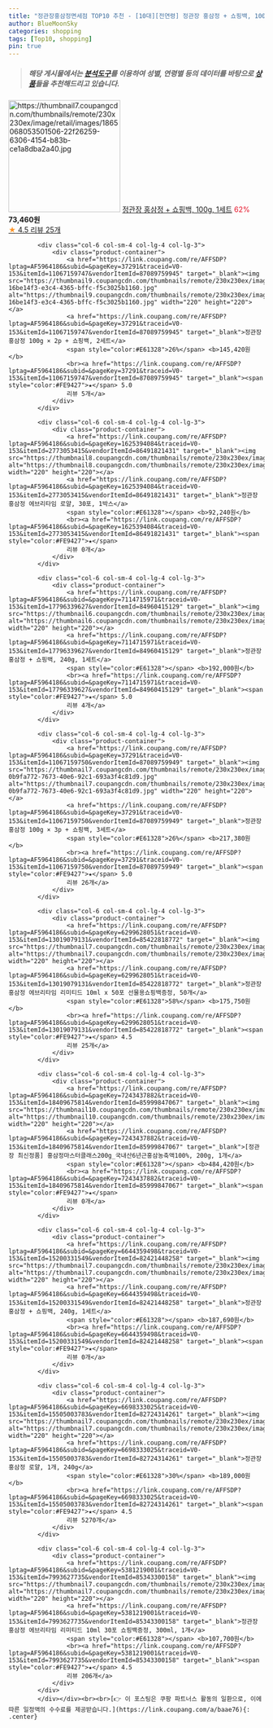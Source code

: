 ```yaml
---
title: "정관장홍삼정면세점 TOP10 추천 - [10대][전연령] 정관장 홍삼정 + 쇼핑백, 100g, 1세트"
author: BlueMoonSky
categories: shopping
tags: [Top10, shopping]
pin: true
---
```


> ##### 해당 게시물에서는 [**분석도구**](https://itemscout.io/)를 이용하여 **성별**, **연령별** 등의 데이터를 바탕으로 [**상품**](https://link.coupang.com/a/baae76)들을 추천해드리고 있습니다.
<div class="container"><div class="row">
            <div class="col-6 col-sm-4 col-lg-4 col-lg-3">
                <div class="product-container">
                    <a href="https://link.coupang.com/re/AFFSDP?lptag=AF5964186&subid=&pageKey=37291&traceid=V0-153&itemId=358814330&vendorItemId=87089614885" target="_blank"><img src="https://thumbnail7.coupangcdn.com/thumbnails/remote/230x230ex/image/retail/images/1865068053501506-22f26259-6306-4154-b83b-ce1a8dba2a40.jpg" alt="https://thumbnail7.coupangcdn.com/thumbnails/remote/230x230ex/image/retail/images/1865068053501506-22f26259-6306-4154-b83b-ce1a8dba2a40.jpg" width="220" height="220"></a>
                    <a href="https://link.coupang.com/re/AFFSDP?lptag=AF5964186&subid=&pageKey=37291&traceid=V0-153&itemId=358814330&vendorItemId=87089614885" target="_blank">정관장 홍삼정 + 쇼핑백, 100g, 1세트</a>
                    <span style="color:#E61328">62%</span> <b>73,460원</b>
                    <br><a href="https://link.coupang.com/re/AFFSDP?lptag=AF5964186&subid=&pageKey=37291&traceid=V0-153&itemId=358814330&vendorItemId=87089614885" target="_blank"><span style="color:#FE9427">★</span> 4.5
                    리뷰 25개</a>
                </div>
            </div>
            
            <div class="col-6 col-sm-4 col-lg-4 col-lg-3">
                <div class="product-container">
                    <a href="https://link.coupang.com/re/AFFSDP?lptag=AF5964186&subid=&pageKey=37291&traceid=V0-153&itemId=11067159747&vendorItemId=87089759945" target="_blank"><img src="https://thumbnail9.coupangcdn.com/thumbnails/remote/230x230ex/image/retail/images/1865081525694047-16be14f3-e3c4-4365-bffc-f5c3025b1160.jpg" alt="https://thumbnail9.coupangcdn.com/thumbnails/remote/230x230ex/image/retail/images/1865081525694047-16be14f3-e3c4-4365-bffc-f5c3025b1160.jpg" width="220" height="220"></a>
                    <a href="https://link.coupang.com/re/AFFSDP?lptag=AF5964186&subid=&pageKey=37291&traceid=V0-153&itemId=11067159747&vendorItemId=87089759945" target="_blank">정관장 홍삼정 100g × 2p + 쇼핑백, 2세트</a>
                    <span style="color:#E61328">26%</span> <b>145,420원</b>
                    <br><a href="https://link.coupang.com/re/AFFSDP?lptag=AF5964186&subid=&pageKey=37291&traceid=V0-153&itemId=11067159747&vendorItemId=87089759945" target="_blank"><span style="color:#FE9427">★</span> 5.0
                    리뷰 5개</a>
                </div>
            </div>
            
            <div class="col-6 col-sm-4 col-lg-4 col-lg-3">
                <div class="product-container">
                    <a href="https://link.coupang.com/re/AFFSDP?lptag=AF5964186&subid=&pageKey=1625394084&traceid=V0-153&itemId=2773053415&vendorItemId=86491821431" target="_blank"><img src="https://thumbnail8.coupangcdn.com/thumbnails/remote/230x230ex/image/vendor_inventory/e305/1a71671fdcc5af75bc2d95d3c97138388743e09ea57e08ec1fda1cb43062.png" alt="https://thumbnail8.coupangcdn.com/thumbnails/remote/230x230ex/image/vendor_inventory/e305/1a71671fdcc5af75bc2d95d3c97138388743e09ea57e08ec1fda1cb43062.png" width="220" height="220"></a>
                    <a href="https://link.coupang.com/re/AFFSDP?lptag=AF5964186&subid=&pageKey=1625394084&traceid=V0-153&itemId=2773053415&vendorItemId=86491821431" target="_blank">정관장 홍삼정 에브리타임 로얄, 30포, 1박스</a>
                    <span style="color:#E61328"></span> <b>92,240원</b>
                    <br><a href="https://link.coupang.com/re/AFFSDP?lptag=AF5964186&subid=&pageKey=1625394084&traceid=V0-153&itemId=2773053415&vendorItemId=86491821431" target="_blank"><span style="color:#FE9427">★</span> 
                    리뷰 0개</a>
                </div>
            </div>
            
            <div class="col-6 col-sm-4 col-lg-4 col-lg-3">
                <div class="product-container">
                    <a href="https://link.coupang.com/re/AFFSDP?lptag=AF5964186&subid=&pageKey=7114715971&traceid=V0-153&itemId=17796339627&vendorItemId=84960415129" target="_blank"><img src="https://thumbnail6.coupangcdn.com/thumbnails/remote/230x230ex/image/vendor_inventory/7f64/f2973e5bf3268a40f6fd95a1d6c23affe3cfbb8b02e0cb57a4435deeaf79.jpg" alt="https://thumbnail6.coupangcdn.com/thumbnails/remote/230x230ex/image/vendor_inventory/7f64/f2973e5bf3268a40f6fd95a1d6c23affe3cfbb8b02e0cb57a4435deeaf79.jpg" width="220" height="220"></a>
                    <a href="https://link.coupang.com/re/AFFSDP?lptag=AF5964186&subid=&pageKey=7114715971&traceid=V0-153&itemId=17796339627&vendorItemId=84960415129" target="_blank">정관장 홍삼정 + 쇼핑백, 240g, 1세트</a>
                    <span style="color:#E61328"></span> <b>192,000원</b>
                    <br><a href="https://link.coupang.com/re/AFFSDP?lptag=AF5964186&subid=&pageKey=7114715971&traceid=V0-153&itemId=17796339627&vendorItemId=84960415129" target="_blank"><span style="color:#FE9427">★</span> 5.0
                    리뷰 4개</a>
                </div>
            </div>
            
            <div class="col-6 col-sm-4 col-lg-4 col-lg-3">
                <div class="product-container">
                    <a href="https://link.coupang.com/re/AFFSDP?lptag=AF5964186&subid=&pageKey=37291&traceid=V0-153&itemId=11067159750&vendorItemId=87089759949" target="_blank"><img src="https://thumbnail7.coupangcdn.com/thumbnails/remote/230x230ex/image/retail/images/475986232487643-0b9fa772-7673-40e6-92c1-693a3f4c81d9.jpg" alt="https://thumbnail7.coupangcdn.com/thumbnails/remote/230x230ex/image/retail/images/475986232487643-0b9fa772-7673-40e6-92c1-693a3f4c81d9.jpg" width="220" height="220"></a>
                    <a href="https://link.coupang.com/re/AFFSDP?lptag=AF5964186&subid=&pageKey=37291&traceid=V0-153&itemId=11067159750&vendorItemId=87089759949" target="_blank">정관장 홍삼정 100g × 3p + 쇼핑백, 3세트</a>
                    <span style="color:#E61328">26%</span> <b>217,380원</b>
                    <br><a href="https://link.coupang.com/re/AFFSDP?lptag=AF5964186&subid=&pageKey=37291&traceid=V0-153&itemId=11067159750&vendorItemId=87089759949" target="_blank"><span style="color:#FE9427">★</span> 5.0
                    리뷰 26개</a>
                </div>
            </div>
            
            <div class="col-6 col-sm-4 col-lg-4 col-lg-3">
                <div class="product-container">
                    <a href="https://link.coupang.com/re/AFFSDP?lptag=AF5964186&subid=&pageKey=6299628051&traceid=V0-153&itemId=13019079131&vendorItemId=85422818772" target="_blank"><img src="https://thumbnail7.coupangcdn.com/thumbnails/remote/230x230ex/image/vendor_inventory/c0b9/bc40a93bcca0cbf08dc184d942fabf2faee6e9403b0dce876300859c615e.png" alt="https://thumbnail7.coupangcdn.com/thumbnails/remote/230x230ex/image/vendor_inventory/c0b9/bc40a93bcca0cbf08dc184d942fabf2faee6e9403b0dce876300859c615e.png" width="220" height="220"></a>
                    <a href="https://link.coupang.com/re/AFFSDP?lptag=AF5964186&subid=&pageKey=6299628051&traceid=V0-153&itemId=13019079131&vendorItemId=85422818772" target="_blank">정관장 홍삼정 에브리타임 리미티드 10ml x 50포 선물용쇼핑백증정, 50개</a>
                    <span style="color:#E61328">58%</span> <b>175,750원</b>
                    <br><a href="https://link.coupang.com/re/AFFSDP?lptag=AF5964186&subid=&pageKey=6299628051&traceid=V0-153&itemId=13019079131&vendorItemId=85422818772" target="_blank"><span style="color:#FE9427">★</span> 4.5
                    리뷰 25개</a>
                </div>
            </div>
            
            <div class="col-6 col-sm-4 col-lg-4 col-lg-3">
                <div class="product-container">
                    <a href="https://link.coupang.com/re/AFFSDP?lptag=AF5964186&subid=&pageKey=7243437882&traceid=V0-153&itemId=18409675814&vendorItemId=85999847067" target="_blank"><img src="https://thumbnail10.coupangcdn.com/thumbnails/remote/230x230ex/image/vendor_inventory/7a8b/8649c79bfbc9aad3f76303ab5793dec24877699cf3e46e4a82b0bdba881f.png" alt="https://thumbnail10.coupangcdn.com/thumbnails/remote/230x230ex/image/vendor_inventory/7a8b/8649c79bfbc9aad3f76303ab5793dec24877699cf3e46e4a82b0bdba881f.png" width="220" height="220"></a>
                    <a href="https://link.coupang.com/re/AFFSDP?lptag=AF5964186&subid=&pageKey=7243437882&traceid=V0-153&itemId=18409675814&vendorItemId=85999847067" target="_blank">[정관장 최신정품] 홍삼정마스터클래스200g_국내산6년근홍삼농축액100%, 200g, 1개</a>
                    <span style="color:#E61328"></span> <b>484,420원</b>
                    <br><a href="https://link.coupang.com/re/AFFSDP?lptag=AF5964186&subid=&pageKey=7243437882&traceid=V0-153&itemId=18409675814&vendorItemId=85999847067" target="_blank"><span style="color:#FE9427">★</span> 
                    리뷰 0개</a>
                </div>
            </div>
            
            <div class="col-6 col-sm-4 col-lg-4 col-lg-3">
                <div class="product-container">
                    <a href="https://link.coupang.com/re/AFFSDP?lptag=AF5964186&subid=&pageKey=6644359498&traceid=V0-153&itemId=15200331549&vendorItemId=82421448258" target="_blank"><img src="https://thumbnail7.coupangcdn.com/thumbnails/remote/230x230ex/image/vendor_inventory/d519/adb48aa2d543a4da06c7d3d827acf299144e548bbd92e5f239e72998b7ca.png" alt="https://thumbnail7.coupangcdn.com/thumbnails/remote/230x230ex/image/vendor_inventory/d519/adb48aa2d543a4da06c7d3d827acf299144e548bbd92e5f239e72998b7ca.png" width="220" height="220"></a>
                    <a href="https://link.coupang.com/re/AFFSDP?lptag=AF5964186&subid=&pageKey=6644359498&traceid=V0-153&itemId=15200331549&vendorItemId=82421448258" target="_blank">정관장 홍삼정 + 쇼핑백, 240g, 1세트</a>
                    <span style="color:#E61328"></span> <b>187,690원</b>
                    <br><a href="https://link.coupang.com/re/AFFSDP?lptag=AF5964186&subid=&pageKey=6644359498&traceid=V0-153&itemId=15200331549&vendorItemId=82421448258" target="_blank"><span style="color:#FE9427">★</span> 
                    리뷰 0개</a>
                </div>
            </div>
            
            <div class="col-6 col-sm-4 col-lg-4 col-lg-3">
                <div class="product-container">
                    <a href="https://link.coupang.com/re/AFFSDP?lptag=AF5964186&subid=&pageKey=6698333025&traceid=V0-153&itemId=15505003783&vendorItemId=82724314261" target="_blank"><img src="https://thumbnail7.coupangcdn.com/thumbnails/remote/230x230ex/image/vendor_inventory/4255/41aab1769ae50786d63ba08ccea595514afbc4e4ecb058817423bb1f2269.png" alt="https://thumbnail7.coupangcdn.com/thumbnails/remote/230x230ex/image/vendor_inventory/4255/41aab1769ae50786d63ba08ccea595514afbc4e4ecb058817423bb1f2269.png" width="220" height="220"></a>
                    <a href="https://link.coupang.com/re/AFFSDP?lptag=AF5964186&subid=&pageKey=6698333025&traceid=V0-153&itemId=15505003783&vendorItemId=82724314261" target="_blank">정관장 홍삼정 로얄, 1개, 240g</a>
                    <span style="color:#E61328">30%</span> <b>189,000원</b>
                    <br><a href="https://link.coupang.com/re/AFFSDP?lptag=AF5964186&subid=&pageKey=6698333025&traceid=V0-153&itemId=15505003783&vendorItemId=82724314261" target="_blank"><span style="color:#FE9427">★</span> 4.5
                    리뷰 5270개</a>
                </div>
            </div>
            
            <div class="col-6 col-sm-4 col-lg-4 col-lg-3">
                <div class="product-container">
                    <a href="https://link.coupang.com/re/AFFSDP?lptag=AF5964186&subid=&pageKey=5381219001&traceid=V0-153&itemId=7993627735&vendorItemId=85343300158" target="_blank"><img src="https://thumbnail7.coupangcdn.com/thumbnails/remote/230x230ex/image/vendor_inventory/8bfa/fc71233e19812451a3a0d47e44a16f5ccc1b2852ac927d92e1fb922d8258.jpg" alt="https://thumbnail7.coupangcdn.com/thumbnails/remote/230x230ex/image/vendor_inventory/8bfa/fc71233e19812451a3a0d47e44a16f5ccc1b2852ac927d92e1fb922d8258.jpg" width="220" height="220"></a>
                    <a href="https://link.coupang.com/re/AFFSDP?lptag=AF5964186&subid=&pageKey=5381219001&traceid=V0-153&itemId=7993627735&vendorItemId=85343300158" target="_blank">정관장 홍삼정 에브리타임 리미티드 10ml 30포 쇼핑백증정, 300ml, 1개</a>
                    <span style="color:#E61328"></span> <b>107,700원</b>
                    <br><a href="https://link.coupang.com/re/AFFSDP?lptag=AF5964186&subid=&pageKey=5381219001&traceid=V0-153&itemId=7993627735&vendorItemId=85343300158" target="_blank"><span style="color:#FE9427">★</span> 4.5
                    리뷰 206개</a>
                </div>
            </div>
            </div></div><br><br>[👉 이 포스팅은 쿠팡 파트너스 활동의 일환으로, 이에 따른 일정액의 수수료를 제공받습니다.](https://link.coupang.com/a/baae76){: .center}
